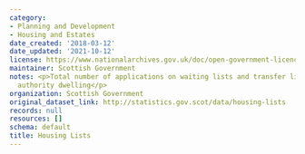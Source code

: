```yaml
---
category:
- Planning and Development
- Housing and Estates
date_created: '2018-03-12'
date_updated: '2021-10-12'
license: https://www.nationalarchives.gov.uk/doc/open-government-licence/version/3/
maintainer: Scottish Government
notes: <p>Total number of applications on waiting lists and transfer lists for a local
  authority dwelling</p>
organization: Scottish Government
original_dataset_link: http://statistics.gov.scot/data/housing-lists
records: null
resources: []
schema: default
title: Housing Lists
---
```


